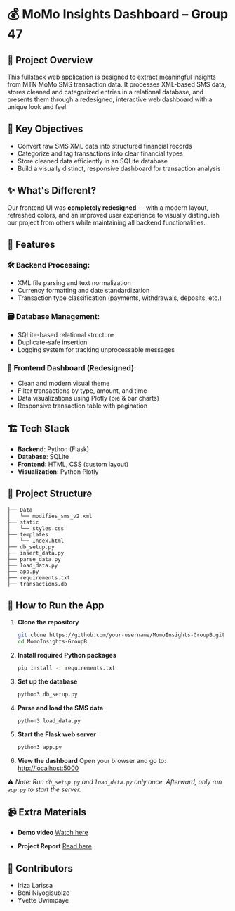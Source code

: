 
# 💰 MoMo Insights Dashboard – Group 47

## 🚀 Project Overview

This fullstack web application is designed to extract meaningful insights from MTN MoMo SMS transaction data. It processes XML-based SMS data, stores cleaned and categorized entries in a relational database, and presents them through a redesigned, interactive web dashboard with a unique look and feel.

## 🎯 Key Objectives

* Convert raw SMS XML data into structured financial records
* Categorize and tag transactions into clear financial types
* Store cleaned data efficiently in an SQLite database
* Build a visually distinct, responsive dashboard for transaction analysis

## ✨ What's Different?

Our frontend UI was **completely redesigned** — with a modern layout, refreshed colors, and an improved user experience to visually distinguish our project from others while maintaining all backend functionalities.

## 🧩 Features

### 🛠️ Backend Processing:

* XML file parsing and text normalization
* Currency formatting and date standardization
* Transaction type classification (payments, withdrawals, deposits, etc.)

### 🗃️ Database Management:

* SQLite-based relational structure
* Duplicate-safe insertion
* Logging system for tracking unprocessable messages

### 🎨 Frontend Dashboard (Redesigned):

* Clean and modern visual theme
* Filter transactions by type, amount, and time
* Data visualizations using Plotly (pie & bar charts)
* Responsive transaction table with pagination

## 🏗️ Tech Stack

* **Backend**: Python (Flask)
* **Database**: SQLite
* **Frontend**: HTML, CSS (custom layout)
* **Visualization**: Python Plotly

## 📁 Project Structure

```
├── Data
│   └── modifies_sms_v2.xml
├── static
│   └── styles.css        
├── templates
│   └── Index.html        
├── db_setup.py
├── insert_data.py
├── parse_data.py
├── load_data.py
├── app.py
├── requirements.txt
├── transactions.db
```

## 🧪 How to Run the App

1. **Clone the repository**

   ```bash
   git clone https://github.com/your-username/MomoInsights-GroupB.git
   cd MomoInsights-GroupB
   ```

2. **Install required Python packages**

   ```bash
   pip install -r requirements.txt
   ```

3. **Set up the database**

   ```bash
   python3 db_setup.py
   ```

4. **Parse and load the SMS data**

   ```bash
   python3 load_data.py
   ```

5. **Start the Flask web server**

   ```bash
   python3 app.py
   ```

6. **View the dashboard**
   Open your browser and go to: [http://localhost:5000](http://localhost:5000)

⚠️ *Note: Run `db_setup.py` and `load_data.py` only once. Afterward, only run `app.py` to start the server.*

## 📹 Extra Materials

* **Demo video**
  [Watch here](https://drive.google.com/file/d/1ONcZcYORdkjZpnGV5FOWvXU3vmep6p_i/view?usp=sharing)

* **Project Report**
  [Read here](https://docs.google.com/document/d/1IQQwg3zi18bvVmKLDdcjPG4QS1xvZ533aIYxfXYN8VE/edit?tab=t.0)

## 👥 Contributors

* Iriza Larissa
* Beni Niyogisubizo
* Yvette Uwimpaye


